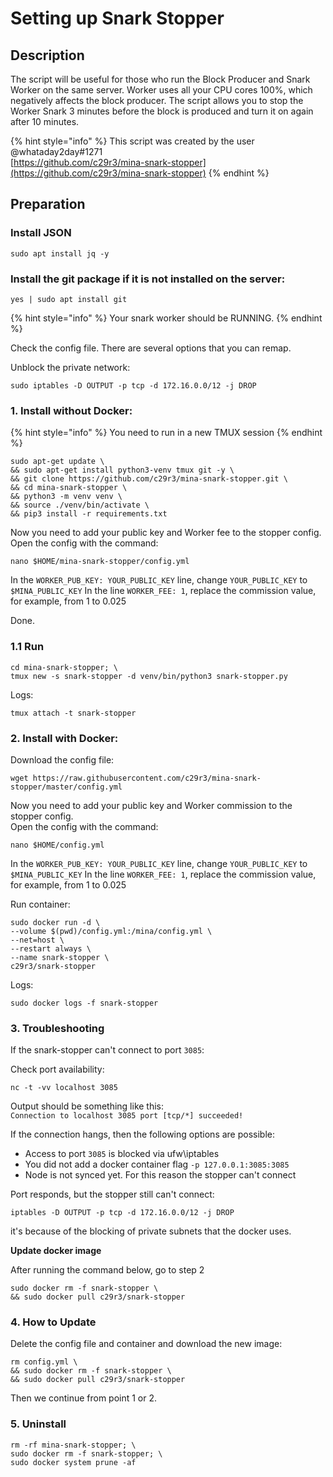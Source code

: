 # Setting up Snark Stopper

## Description

The script will be useful for those who run the Block Producer and Snark Worker on the same server. Worker uses all your CPU cores 100%, which negatively affects the block producer. The script allows you to stop the Worker Snark 3 minutes before the block is produced and turn it on again after 10 minutes.

{% hint style="info" %}
This script was created by the user @whataday2day\#1271  
[https://github.com/c29r3/mina-snark-stopper](https://github.com/c29r3/mina-snark-stopper)
{% endhint %}

## Preparation

### Install JSON

```text
sudo apt install jq -y
```

### Install the git package if it is not installed on the server:

```text
yes | sudo apt install git
```

{% hint style="info" %}
Your snark worker should be RUNNING.
{% endhint %}

Check the config file. There are several options that you can remap.

Unblock the private network:

```text
sudo iptables -D OUTPUT -p tcp -d 172.16.0.0/12 -j DROP
```

### 1. Install without Docker:

{% hint style="info" %}
You need to run in a new TMUX session
{% endhint %}

```text
sudo apt-get update \
&& sudo apt-get install python3-venv tmux git -y \
&& git clone https://github.com/c29r3/mina-snark-stopper.git \
&& cd mina-snark-stopper \
&& python3 -m venv venv \
&& source ./venv/bin/activate \
&& pip3 install -r requirements.txt
```

Now you need to add your public key and Worker fee to the stopper config. Open the config with the command:

```text
nano $HOME/mina-snark-stopper/config.yml
```

In the `WORKER_PUB_KEY: YOUR_PUBLIC_KEY` line, change `YOUR_PUBLIC_KEY` to `$MINA_PUBLIC_KEY` In the line `WORKER_FEE: 1`, replace the commission value, for example, from 1 to 0.025 

Done.

### 1.1 Run

```text
cd mina-snark-stopper; \
tmux new -s snark-stopper -d venv/bin/python3 snark-stopper.py
```

Logs:

```text
tmux attach -t snark-stopper
```

### 2. Install with Docker:

Download the config file:

```text
wget https://raw.githubusercontent.com/c29r3/mina-snark-stopper/master/config.yml
```

Now you need to add your public key and Worker commission to the stopper config.   
Open the config with the command:

```text
nano $HOME/config.yml
```

In the `WORKER_PUB_KEY: YOUR_PUBLIC_KEY` line, change `YOUR_PUBLIC_KEY` to `$MINA_PUBLIC_KEY` In the line `WORKER_FEE: 1`, replace the commission value, for example, from 1 to 0.025 

Run container:

```text
sudo docker run -d \
--volume $(pwd)/config.yml:/mina/config.yml \
--net=host \
--restart always \
--name snark-stopper \
c29r3/snark-stopper
```

Logs:

```text
sudo docker logs -f snark-stopper
```

### 3. Troubleshooting

If the snark-stopper can't connect to port `3085`:

Check port availability:

```text
nc -t -vv localhost 3085
```

Output should be something like this:  
`Connection to localhost 3085 port [tcp/*] succeeded!`

If the connection hangs, then the following options are possible:

* Access to port `3085` is blocked via ufw\iptables
* You did not add a docker container flag `-p 127.0.0.1:3085:3085`
* Node is not synced yet. For this reason the stopper can't connect

Port responds, but the stopper still can't connect:

```text
iptables -D OUTPUT -p tcp -d 172.16.0.0/12 -j DROP
```

it's because of the blocking of private subnets that the docker uses.

**Update docker image**

After running the command below, go to step 2

```text
sudo docker rm -f snark-stopper \
&& sudo docker pull c29r3/snark-stopper
```

### 4. How to Update

Delete the config file and container and download the new image:

```text
rm config.yml \
&& sudo docker rm -f snark-stopper \
&& sudo docker pull c29r3/snark-stopper
```

Then we continue from point 1 or 2.

### 5. Uninstall

```text
rm -rf mina-snark-stopper; \
sudo docker rm -f snark-stopper; \
sudo docker system prune -af
```

